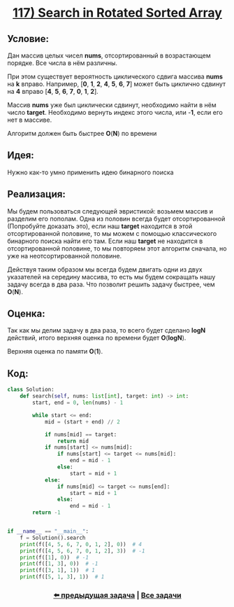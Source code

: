<div align='center'>
<h1><a href='https://leetcode.com/problems/search-in-rotated-sorted-array/description/'><strong>117) Search in Rotated Sorted Array</strong></a></h1>
</div>

## **Условие:**

Дан массив целых чисел **nums**, отсортированный в возрастающем порядке. Все числа в нём различны.

При этом существует вероятность циклического сдвига массива **nums** на **k** вправо. Например, [**0**, **1**, **2**, **4**, **5**, **6**, **7**] может быть циклично сдвинут на **4** вправо [**4**, **5**, **6**, **7**, **0**, **1**, **2**].

Массив **nums** уже был циклически сдвинут, необходимо найти в нём число **target**. Необходимо вернуть индекс этого числа, или -**1**, если его нет в массиве.

Алгоритм должен быть быстрее **O**(**N**) по времени

## **Идея:**

Нужно как-то умно применить идею бинарного поиска

## **Реализация:**

Мы будем пользоваться следующей эвристикой: возьмем массив и разделим его пополам. Одна из половин всегда будет отсортированной (Попробуйте доказать это), если наш **target** находится в этой отсортированной половине, то мы можем с помощью классического бинарного поиска найти его там. Если наш **target** не находится в отсортированной половине, то мы повторяем этот алгоритм сначала, но уже на неотсортированной половине.

Действуя таким образом мы всегда будем двигать одни из двух указателей на середину массива, то есть мы будем сокращать нашу задачу всегда в два раза. Что позволит решить задачу быстрее, чем **O**(**N**).



## **Оценка:**

Так как мы делим задачу в два раза, то всего будет сделано **logN** действий, итого верхняя оценка по времени будет **O**(**logN**).

Верхняя оценка по памяти **O**(**1**).

## Код:
```python
class Solution:
    def search(self, nums: list[int], target: int) -> int:
        start, end = 0, len(nums) - 1

        while start <= end:
            mid = (start + end) // 2

            if nums[mid] == target:
                return mid
            if nums[start] <= nums[mid]:
                if nums[start] <= target <= nums[mid]:
                    end = mid - 1
                else:
                    start = mid + 1
            else:
                if nums[mid] <= target <= nums[end]:
                    start = mid + 1
                else:
                    end = mid - 1
        return -1


if __name__ == "__main__":
    f = Solution().search
    print(f([4, 5, 6, 7, 0, 1, 2], 0))  # 4
    print(f([4, 5, 6, 7, 0, 1, 2], 3))  # -1
    print(f([1], 0))  # -1
    print(f([1, 3], 0))  # -1
    print(f([3, 1], 1))  # 1
    print(f([5, 1, 3], 1))  # 1

```

<div align='center'><h3><a href='https://github.com/TAskMAster339/PythonAlgorithms/tree/main/116.Find%20Peak%20Element'>⬅️ предыдущая задача</a>&nbsp;|&nbsp;<a href='https://github.com/TAskMAster339/PythonAlgorithms/tree/main/README.md'>Все задачи</a></h3></div>